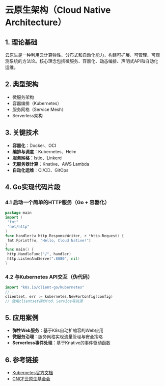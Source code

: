 # 云原生架构（Cloud Native Architecture）

## 1. 理论基础

云原生是一种利用云计算弹性、分布式和自动化能力，构建可扩展、可管理、可观测系统的方法论。核心理念包括微服务、容器化、动态编排、声明式API和自动化运维。

## 2. 典型架构

- 微服务架构
- 容器编排（Kubernetes）
- 服务网格（Service Mesh）
- Serverless架构

## 3. 关键技术

- **容器化**：Docker、OCI
- **编排与调度**：Kubernetes、Helm
- **服务网格**：Istio、Linkerd
- **无服务器计算**：Knative、AWS Lambda
- **自动化运维**：CI/CD、GitOps

## 4. Go实现代码片段

### 4.1 启动一个简单的HTTP服务（Go + 容器化）

```go
package main
import (
 "fmt"
 "net/http"
)
func handler(w http.ResponseWriter, r *http.Request) {
 fmt.Fprintf(w, "Hello, Cloud Native!")
}
func main() {
 http.HandleFunc("/", handler)
 http.ListenAndServe(":8080", nil)
}
```

### 4.2 与Kubernetes API交互（伪代码）

```go
import "k8s.io/client-go/kubernetes"
// ...
clientset, err := kubernetes.NewForConfig(config)
// 使用clientset操作Pod、Service等资源
```

## 5. 应用案例

- **弹性Web服务**：基于K8s自动扩缩容的Web应用
- **微服务治理**：服务网格实现流量管理与安全策略
- **Serverless事件处理**：基于Knative的事件驱动函数

## 6. 参考链接

- [Kubernetes官方文档](https://kubernetes.io/zh/docs/)
- [CNCF云原生基金会](https://www.cncf.io/)
